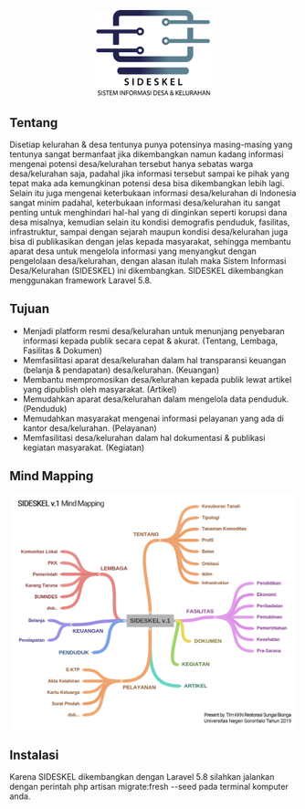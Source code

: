 <p align="center"><img src="logo.png" width="200"></p>

## Tentang

Disetiap kelurahan & desa tentunya punya potensinya masing-masing yang tentunya sangat bermanfaat jika dikembangkan namun kadang informasi mengenai potensi desa/kelurahan tersebut hanya sebatas warga desa/kelurahan saja, padahal jika informasi tersebut sampai ke pihak yang tepat maka ada kemungkinan potensi desa  bisa dikembangkan lebih lagi.
Selain itu juga mengenai keterbukaan informasi desa/kelurahan di Indonesia sangat minim padahal, keterbukaan informasi desa/kelurahan itu sangat penting untuk menghindari hal-hal yang di dinginkan seperti korupsi dana desa misalnya, kemudian selain itu kondisi demografis penduduk, fasilitas, infrastruktur, sampai dengan sejarah maupun kondisi desa/kelurahan juga bisa di publikasikan dengan jelas kepada masyarakat, sehingga membantu aparat desa untuk mengelola informasi yang menyangkut dengan pengelolaan desa/kelurahan, dengan alasan itulah maka Sistem Informasi Desa/Kelurahan (SIDESKEL) ini dikembangkan. SIDESKEL dikembangkan menggunakan framework Laravel 5.8.

## Tujuan 

- Menjadi platform resmi desa/kelurahan untuk menunjang penyebaran informasi kepada publik secara cepat & akurat. (Tentang, Lembaga, Fasilitas & Dokumen)
- Memfasilitasi aparat desa/kelurahan dalam hal transparansi keuangan (belanja & pendapatan) desa/kelurahan. (Keuangan)
- Membantu mempromosikan desa/kelurahan kepada publik lewat artikel yang dipublish oleh masyarakat. (Artikel)
- Memudahkan aparat desa/kelurahan dalam mengelola data penduduk. (Penduduk)
- Memudahkan masyarakat mengenai informasi pelayanan yang ada di kantor desa/kelurahan. (Pelayanan)
- Memfasilitasi desa/kelurahan dalam hal dokumentasi & publikasi kegiatan masyarakat. (Kegiatan)

## Mind Mapping

<p align="center"><img src="scope.jpg"></p>

## Instalasi

Karena SIDESKEL dikembangkan dengan Laravel 5.8 silahkan jalankan dengan perintah php artisan migrate:fresh --seed pada terminal komputer anda.